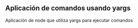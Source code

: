 ## Aplicación de comandos usando yargs

Aplicación de node que utiliza yargs para ejecutar comandos
